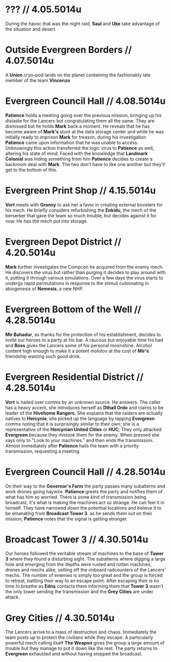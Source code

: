 # ??? // 4.05.5014u

During the havoc that was the night raid, **Saul** and **Uke** take advantage of the situation and desert.

# Outside Evergreen Borders // 4.07.5014u

A **Union** cryo-pod lands on the planet containing the fashionably late member of the team **Vincenzo**

# Evergreen Council Hall // 4.08.5014u

**Patience** holds a meeting going over the previous mission, bringing up his distaste for the Lancers but congratulating them all the same. They are dismissed but he holds **Mark** back a moment. He reveals that he has become aware of **Mark's** stunt at the data storage center and while he was initially ready to imprison **Mark** for treason, during his investigation **Patience** came upon information that he was unable to access. Unknowingly this action transferred the logic virus to **Patience** as well, altering his state of mind. Faced with the knowledge that **Landmark Colonial** was hiding something from him **Patience** decides to create a backroom deal with **Mark**. The two don't have to like one another but they'll get to the bottom of this.

# Evergreen Print Shop // 4.15.5014u

**Vort** meets with **Granny** to ask her a favor in creating external boosters for his mech. He briefly considers refurbishing the **Enkidu**, the mech of the berserker that gave the team so much trouble, but decides against it for now. He has the mech put into storage.

# Evergreen Depot District // 4.20.5014u

**Mark** further investigates the Compcon he acquired from the enemy mech. He discovers the virus but rather than purging it decides to play around with it, putting it through various simulations. Over a few days the virus starts to undergo rapid permutations in response to the stimuli culminating in abiogenesis of **Nemesis**, a new NHP.

# Evergreen Bottom of the Well // 4.28.5014u

**Mir Bahadur**, as thanks for the protection of his establishment, decides to invite our heroes to a party at his bar. A raucous but enjoyable time his had and **Boss** gives the Lancers some of his personal moonshine. Alcohol content high enough to make it a potent molotov at the cost of **Mir's** friendship wasting such good drink.

# Evergreen Residential District // 4.28.5014u

**Vort** is hailed over comms by an unknown source. He answers. The caller has a heavy accent, she introduces herself as **Dthall Ordo** and claims to be leader of the **Hivehome Rangers**. She explains that the raiders are actually natives to **Hercynia**; she picked up the language by tapping **Evergreen** comms noting that it is surprisingly similar to their own; she is a representative of the **Hercynian United Cities** or **HUC**; They only attacked **Evergreen** because they mistook them for the enemy. When pressed she says only to "Look to your machines." and then ends the transmission. Almost immediately after **Patience** hails the team with a priority transmission, requesting a meeting.

# Evergreen Council Hall // 4.28.5014u

On their way to the **Governor's Farm** the party passes many subalterns and work drones going haywire. **Patience** greets the party and notifies them of what has him so worried. There is some kind of transmission being broadcast, it's what is making the machines act so strange. He can feel it in himself. They have narrowed down the potential locations and believe it to be emanating from **Broadcast Tower 3**. as he sends them out on their mission, **Patience** notes that the signal is getting stronger.

# Broadcast Tower 3 // 4.30.5014u

Our heroes followed the veritable stream of machines to the base of **Tower 3** where they found a disturbing sight. The subalterns where digging a large hole and emerging from the depths were rusted and rotten machines, drones and mechs alike, setting off the onboard radcounters of the Lancers' mechs. The number of enemies is simply too great and the group is forced to retreat, battling their way to an escape point. After escaping their is no time to breathe as **Edna** contacts them informing them that **Tower 3** wasn't the only tower sending the transmission and the **Grey Cities** are under attack.

# Grey Cities // 4.30.5014u

The Lancers arrive to a mass of destruction and chaos. Immediately the team posts up to protect the civilians while they escape. A particularly powerful mech calling itself **The Weapon** gives the group a large amount of trouble but they manage to put it down like the rest. The party returns to **Evergreen** exhausted and without having stopped the broadcast.